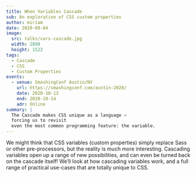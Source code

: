 ```yaml
---
title: When Variables Cascade
sub: An exploration of CSS custom properties
author: miriam
date: 2020-09-04
image:
  src: talks/vars-cascade.jpg
  width: 2898
  height: 1522
tags:
  - Cascade
  - CSS
  - Custom Properties
events:
  - venue: SmashingConf Austin/NY
    url: https://smashingconf.com/austin-2020/
    date: 2020-10-13
    end: 2020-10-14
    adr: Online
summary: |
  The Cascade makes CSS unique as a language – 
  forcing us to revisit 
  even the most common programming feature: the variable. 
---
```


We might think that CSS variables (custom properties) 
simply replace Sass or other pre-processors, 
but the reality is much more interesting. 
Cascading variables open up a range of new possibilities, 
and can even be turned back on the cascade itself! 
We’ll look at how cascading variables work, 
and a full range of practical use-cases that are totally unique to CSS.
